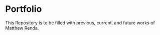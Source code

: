 # Portfolio
This Repository is to be filled with previous, current, and future works of Matthew Renda.
